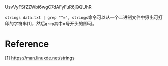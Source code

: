 UsvVyFSfZZWbi6wgC7dAFyFuR6jQQUhR

`strings data.txt | grep "^="`。`strings`命令可以从一个二进制文件中揪出可打印的字符串[1]，然后`grep`其中=号开头的即可。

# Reference
[1] https://man.linuxde.net/strings

